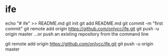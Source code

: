 # ife
echo "# ife" >> README.md
git init
git add README.md
git commit -m "first commit"
git remote add origin https://github.com/onlycc/ife.git
git push -u origin master
…or push an existing repository from the command line

git remote add origin https://github.com/onlycc/ife.git
git push -u origin master